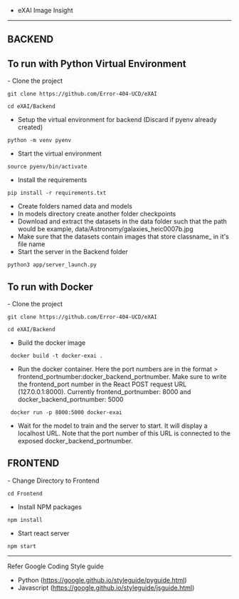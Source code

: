 - eXAI Image Insight

-----
<h2> BACKEND </h2>

<h2> To run with Python Virtual Environment</h2>
- Clone the project

```
git clone https://github.com/Error-404-UCD/eXAI
```

```
cd eXAI/Backend
```

- Setup the virtual environment for backend (Discard if pyenv already created)

```
python -m venv pyenv
```

- Start the virtual environment

```
source pyenv/bin/activate
```

- Install the requirements

```
pip install -r requirements.txt
```

- Create folders named data and models
- In models directory create another folder checkpoints
- Download and extract the datasets in the data folder such that the path would be example, data/Astronomy/galaxies_heic0007b.jpg
- Make sure that the datasets contain images that store classname_ in it's file name
- Start the server in the Backend folder

```
python3 app/server_launch.py
```


<h2> To run with Docker</h2>
- Clone the project

```
git clone https://github.com/Error-404-UCD/eXAI
```

```
cd eXAI/Backend
```

- Build the docker image

```
 docker build -t docker-exai . 
```

- Run the docker container. Here the port numbers are in the format > frontend_portnumber:docker_backend_portnumber. Make sure to write the frontend_port number in the React POST request URL (127.0.0.1:8000). Currently frontend_portnumber: 8000 and docker_backend_portnumber: 5000

```
 docker run -p 8000:5000 docker-exai  
```
- Wait for the model to train and the server to start. It will display a localhost URL. Note that the port number of this URL is connected to the exposed docker_backend_portnumber.

<h2> FRONTEND </h2>
- Change Directory to Frontend

```
cd Frontend
```
- Install NPM packages

```
npm install
```

- Start react server

```
npm start
```


-----
Refer Google Coding Style guide
- Python (https://google.github.io/styleguide/pyguide.html)
- Javascript (https://google.github.io/styleguide/jsguide.html)